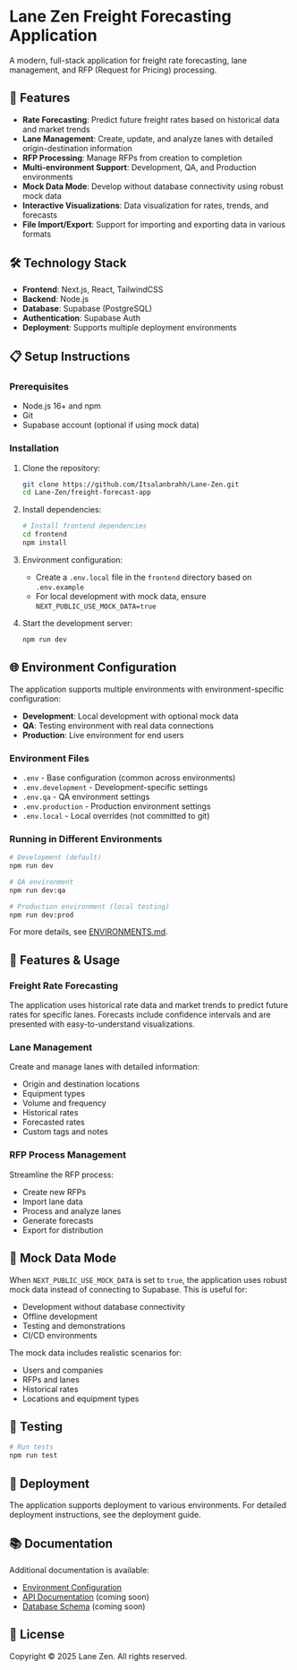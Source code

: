 # Lane Zen Freight Forecasting Application

A modern, full-stack application for freight rate forecasting, lane management, and RFP (Request for Pricing) processing.

## 🚀 Features

- **Rate Forecasting**: Predict future freight rates based on historical data and market trends
- **Lane Management**: Create, update, and analyze lanes with detailed origin-destination information
- **RFP Processing**: Manage RFPs from creation to completion
- **Multi-environment Support**: Development, QA, and Production environments
- **Mock Data Mode**: Develop without database connectivity using robust mock data
- **Interactive Visualizations**: Data visualization for rates, trends, and forecasts
- **File Import/Export**: Support for importing and exporting data in various formats

## 🛠️ Technology Stack

- **Frontend**: Next.js, React, TailwindCSS
- **Backend**: Node.js
- **Database**: Supabase (PostgreSQL)
- **Authentication**: Supabase Auth
- **Deployment**: Supports multiple deployment environments

## 📋 Setup Instructions

### Prerequisites

- Node.js 16+ and npm
- Git
- Supabase account (optional if using mock data)

### Installation

1. Clone the repository:
   ```bash
   git clone https://github.com/Itsalanbrahh/Lane-Zen.git
   cd Lane-Zen/freight-forecast-app
   ```

2. Install dependencies:
   ```bash
   # Install frontend dependencies
   cd frontend
   npm install
   ```

3. Environment configuration:
   - Create a `.env.local` file in the `frontend` directory based on `.env.example`
   - For local development with mock data, ensure `NEXT_PUBLIC_USE_MOCK_DATA=true`

4. Start the development server:
   ```bash
   npm run dev
   ```

## 🌐 Environment Configuration

The application supports multiple environments with environment-specific configuration:

- **Development**: Local development with optional mock data
- **QA**: Testing environment with real data connections
- **Production**: Live environment for end users

### Environment Files

- `.env` - Base configuration (common across environments)
- `.env.development` - Development-specific settings
- `.env.qa` - QA environment settings
- `.env.production` - Production environment settings
- `.env.local` - Local overrides (not committed to git)

### Running in Different Environments

```bash
# Development (default)
npm run dev

# QA environment
npm run dev:qa

# Production environment (local testing)
npm run dev:prod
```

For more details, see [ENVIRONMENTS.md](./ENVIRONMENTS.md).

## 🧮 Features & Usage

### Freight Rate Forecasting

The application uses historical rate data and market trends to predict future rates for specific lanes. Forecasts include confidence intervals and are presented with easy-to-understand visualizations.

### Lane Management

Create and manage lanes with detailed information:
- Origin and destination locations
- Equipment types
- Volume and frequency
- Historical rates
- Forecasted rates
- Custom tags and notes

### RFP Process Management

Streamline the RFP process:
- Create new RFPs
- Import lane data
- Process and analyze lanes
- Generate forecasts
- Export for distribution

## 🔑 Mock Data Mode

When `NEXT_PUBLIC_USE_MOCK_DATA` is set to `true`, the application uses robust mock data instead of connecting to Supabase. This is useful for:

- Development without database connectivity
- Offline development
- Testing and demonstrations
- CI/CD environments

The mock data includes realistic scenarios for:
- Users and companies
- RFPs and lanes
- Historical rates
- Locations and equipment types

## 🧪 Testing

```bash
# Run tests
npm run test
```

## 🚢 Deployment

The application supports deployment to various environments. For detailed deployment instructions, see the deployment guide.

## 📚 Documentation

Additional documentation is available:
- [Environment Configuration](./ENVIRONMENTS.md)
- [API Documentation](./docs/API.md) (coming soon)
- [Database Schema](./docs/SCHEMA.md) (coming soon)

## 📝 License

Copyright © 2025 Lane Zen. All rights reserved. 